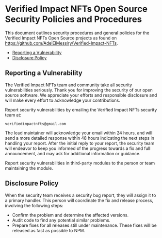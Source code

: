 # Verified Impact NFTs Open Source Security Policies and Procedures

This document outlines security procedures and general policies for the
Verified Impact NFTs Open Source projects as found on https://github.com/AdelElMessiry/Verified-Impact-NFTs.

  * [Reporting a Vulnerability](#reporting-a-vulnerability)
  * [Disclosure Policy](#disclosure-policy)

## Reporting a Vulnerability 

The Verified Impact NFTs team and community take all security vulnerabilities
seriously. Thank you for improving the security of our open source 
software. We appreciate your efforts and responsible disclosure and will
make every effort to acknowledge your contributions.

Report security vulnerabilities by emailing the Verified Impact NFTs security team at:
    
    verifiedimpactnfts@gmail.com

The lead maintainer will acknowledge your email within 24 hours, and will
send a more detailed response within 48 hours indicating the next steps in 
handling your report. After the initial reply to your report, the security
team will endeavor to keep you informed of the progress towards a fix and
full announcement, and may ask for additional information or guidance.

Report security vulnerabilities in third-party modules to the person or 
team maintaining the module.

## Disclosure Policy

When the security team receives a security bug report, they will assign it
to a primary handler. This person will coordinate the fix and release
process, involving the following steps:

  * Confirm the problem and determine the affected versions.
  * Audit code to find any potential similar problems.
  * Prepare fixes for all releases still under maintenance. These fixes
    will be released as fast as possible to NPM.
